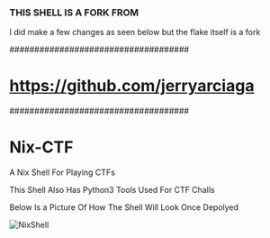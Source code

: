 ### THIS SHELL IS A FORK FROM

I did make a few changes as seen below but the flake itself
is a fork

####################################

# https://github.com/jerryarciaga

####################################

# Nix-CTF

A Nix Shell For Playing CTFs

This Shell Also Has Python3 Tools Used For CTF Challs

Below Is a Picture Of How The Shell Will Look Once Depolyed

![NixShell](https://github.com/user-attachments/assets/5cbdc0fa-a8ba-4372-bdbc-1b32b4579596)

